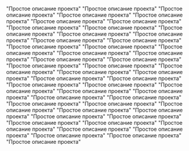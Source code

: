 "Простое описание проекта"
"Простое описание проекта"
"Простое описание проекта"
"Простое описание проекта"
"Простое описание проекта"
"Простое описание проекта"
"Простое описание проекта"
"Простое описание проекта"
"Простое описание проекта"
"Простое описание проекта"
"Простое описание проекта"
"Простое описание проекта"
"Простое описание проекта"
"Простое описание проекта"
"Простое описание проекта"
"Простое описание проекта"
"Простое описание проекта"
"Простое описание проекта"
"Простое описание проекта"
"Простое описание проекта"
"Простое описание проекта"
"Простое описание проекта"
"Простое описание проекта"
"Простое описание проекта"
"Простое описание проекта"
"Простое описание проекта"
"Простое описание проекта"
"Простое описание проекта"
"Простое описание проекта"
"Простое описание проекта"
"Простое описание проекта"
"Простое описание проекта"
"Простое описание проекта"
"Простое описание проекта"
"Простое описание проекта"
"Простое описание проекта"
"Простое описание проекта"
"Простое описание проекта"
"Простое описание проекта"
"Простое описание проекта"
"Простое описание проекта"
"Простое описание проекта"
"Простое описание проекта"
"Простое описание проекта"
"Простое описание проекта"
"Простое описание проекта"
"Простое описание проекта"
"Простое описание проекта"
"Простое описание проекта"
"Простое описание проекта"